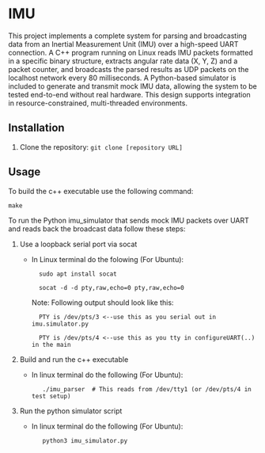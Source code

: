 # IMU
This project implements a complete system for parsing and broadcasting data from an Inertial Measurement Unit (IMU) over a high-speed UART connection. A C++ program running on Linux reads IMU packets formatted in a specific binary structure, extracts angular rate data (X, Y, Z) and a packet counter, and broadcasts the parsed results as UDP packets on the localhost network every 80 milliseconds. A Python-based simulator is included to generate and transmit mock IMU data, allowing the system to be tested end-to-end without real hardware. This design supports integration in resource-constrained, multi-threaded environments.


## Installation
1.  Clone the repository: `git clone [repository URL]`
## Usage

To build the c++ executable use the following command:

    make


To run the Python imu_simulator that sends mock IMU packets over UART and reads back the broadcast data follow these steps:
1. Use a loopback serial port via socat
    * In Linux terminal do the folowing (For Ubuntu):
        
            sudo apt install socat

            socat -d -d pty,raw,echo=0 pty,raw,echo=0

        Note: Following output should look like this:
        
            PTY is /dev/pts/3 <--use this as you serial out in imu.simulator.py
        
            PTY is /dev/pts/4 <--use this as you tty in configureUART(..) in the main 

2. Build and run the c++ executable
    * In linux terminal do the following (For Ubuntu):
        
             ./imu_parser  # This reads from /dev/tty1 (or /dev/pts/4 in test setup)

3. Run the python simulator script
   * In linux terminal do the following (For Ubuntu):
            
            python3 imu_simulator.py

